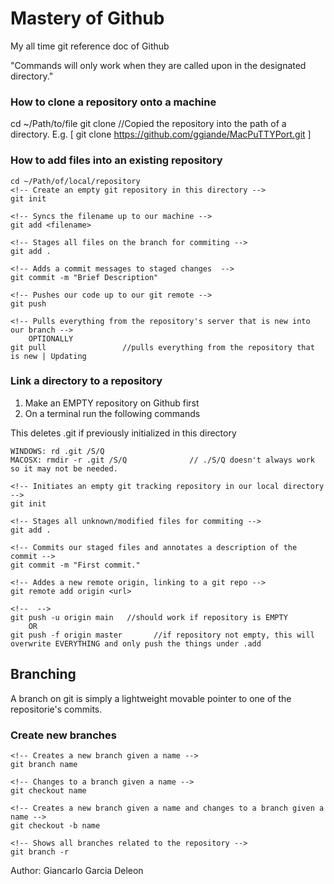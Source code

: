 # Mastery of Github
My all time git reference doc of Github

"Commands will only work when they are called upon in the designated directory."

### How to clone a repository onto a machine
cd ~/Path/to/file
git clone <url>             //Copied the repository into the path of a directory.
E.g. [      git clone https://github.com/ggiande/MacPuTTYPort.git      ]

### How to add files into an existing repository
```
cd ~/Path/of/local/repository
<!-- Create an empty git repository in this directory -->
git init

<!-- Syncs the filename up to our machine -->
git add <filename>          

<!-- Stages all files on the branch for commiting -->
git add .          

<!-- Adds a commit messages to staged changes  -->
git commit -m "Brief Description" 

<!-- Pushes our code up to our git remote -->
git push               

<!-- Pulls everything from the repository's server that is new into our branch -->
    OPTIONALLY
git pull                 //pulls everything from the repository that is new | Updating
```

### Link a directory to a repository
1. Make an EMPTY repository on Github first
2. On a terminal run the following commands

This deletes .git if previously initialized in this directory
```
WINDOWS: rd .git /S/Q
MACOSX: rmdir -r .git /S/Q              // ./S/Q doesn't always work so it may not be needed.
```

```
<!-- Initiates an empty git tracking repository in our local directory -->
git init

<!-- Stages all unknown/modified files for commiting -->
git add .

<!-- Commits our staged files and annotates a description of the commit -->
git commit -m "First commit."

<!-- Addes a new remote origin, linking to a git repo -->
git remote add origin <url>

<!--  -->
git push -u origin main   //should work if repository is EMPTY
    OR
git push -f origin master       //if repository not empty, this will overwrite EVERYTHING and only push the things under .add
```

## Branching
A branch on git is simply a lightweight movable pointer to one of the repositorie's commits.
### Create new branches
```
<!-- Creates a new branch given a name -->
git branch name

<!-- Changes to a branch given a name -->
git checkout name

<!-- Creates a new branch given a name and changes to a branch given a name -->
git checkout -b name

<!-- Shows all branches related to the repository -->
git branch -r 

```

Author: Giancarlo Garcia Deleon
